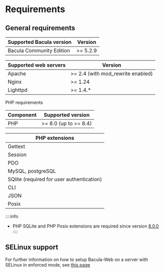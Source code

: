 # Requirements

## General requirements

| Supported Bacula version | Version  |
|--------------------------|----------|
| Bacula Community Edition | >= 5.2.9 |

| Supported web servers | Version                           |
|-----------------------|-----------------------------------|
| Apache                | >= 2.4 (with mod_rewrite enabled) |
| Nginx                 | >= 1.24                           |
| Lighttpd              | >= 1.4.*                          |

PHP requirements

| Component | Supported version     |
|-----------|-----------------------|
| PHP       | >= 8.0 (up to >= 8.4) |

| PHP extensions                            |
|-------------------------------------------|
| Gettext                                   |                         
| Session                                   |
| PDO                                       |
| MySQL, postgreSQL                         |
| SQlite (required for user authentication) |
| CLI                                       |
| JSON                                      |
| Posix                                     | 

::::info
* PHP SQLite and PHP Posix extensions are required since version [8.0.0](https://github.com/bacula-web/bacula-web/releases/tag/v8.0.0)
::::

## SELinux support

For further information on how to setup Bacula-Web on a server with SELinux in enforced mode, see [this page](selinux.md)